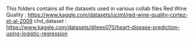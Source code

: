 This folders contains all the datasets used in various collab files
Red Wine Quality : https://www.kaggle.com/datasets/uciml/red-wine-quality-cortez-et-al-2009
chd_dataset : https://www.kaggle.com/datasets/dileep070/heart-disease-prediction-using-logistic-regression
